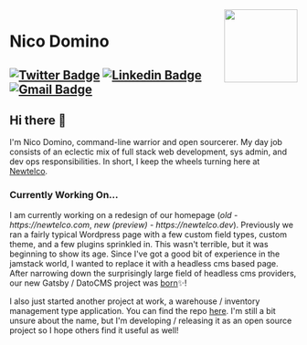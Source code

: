 <img align="right" src="https://imgur.com/46Xmagk.png" width="128" />

# Nico Domino

[![Twitter Badge](https://img.shields.io/badge/-@ndom91-1ca0f1?style=flat-square&labelColor=1ca0f1&logo=twitter&logoColor=white&link=https://twitter.com/ndom91)](https://twitter.com/ndom91) [![Linkedin Badge](https://img.shields.io/badge/-ndom91-blue?style=flat-square&logo=Linkedin&logoColor=white&link=https://www.linkedin.com/in/ndom91/)](https://www.linkedin.com/in/ndom91/) [![Gmail Badge](https://img.shields.io/badge/-yo@ndo.dev-c14438?style=flat-square&logo=gmail&logoColor=white&link=mailto:yo@ndo.dev)](mailto:yo@ndo.dev)
---

## Hi there 👋

I'm Nico Domino, command-line warrior and open sourcerer. My day job consists of an eclectic mix of full stack web development, sys admin, and dev ops responsibilities. In short, I keep the wheels turning here at [Newtelco](https://newtelco.dev).

### Currently Working On...

I am currently working on a redesign of our homepage (_old - https://newtelco.com_, _new (preview) - https://newtelco.dev_). Previously we ran a fairly typical Wordpress page with a few custom field types, custom theme, and a few plugins sprinkled in. This wasn't terrible, but it was beginning to show its age. Since I've got a good bit of experience in the jamstack world, I wanted to replace it with a headless cms based page. After narrowing down the surprisingly large field of headless cms providers, our new Gatsby / DatoCMS project was [born](https://github.com/newtelco/newtelco-dato)✨!

I also just started another project at work, a warehouse / inventory management type application. You can find the repo [here](https://github.com/ndom91/katalog). I'm still a bit unsure about the name, but I'm developing / releasing it as an open source project so I hope others find it useful as well!
